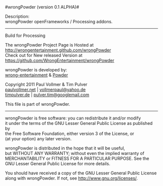 #wrongPowder (version 0.1 ALPHA)#

Description:  
wrongPowder openFrameworks / Processing addons. 

* * * 

Build for Processing

The wrongPowder Project Page is Hosted at http://wrongentertainment.github.com/wrongPowder  
Check out for New released Version at https://github.com/WrongEntertainment/wrongPowder

wrongPowder is developed by:  
[wrong-entertainment](http://wrong-entertainment.com) & [Powder](https://github.com/Powder)

Copyright 2011 Paul Vollmer & Tim Pulver  
[paulvollmer.net](http://paul-vollmer.net) | <vollmerpaul@yahoo.de>  
[timpulver.de](http://timpulver.de) | <pulver.tim@googlemail.com>

This file is part of wrongPowder.  

* * *

wrongPowder is free software: you can redistribute it and/or modify  
it under the terms of the GNU Lesser General Public License as published by  
the Free Software Foundation, either version 3 of the License, or  
(at your option) any later version.  

wrongPowder is distributed in the hope that it will be useful,  
but WITHOUT ANY WARRANTY; without even the implied warranty of  
MERCHANTABILITY or FITNESS FOR A PARTICULAR PURPOSE. See the  
GNU Lesser General Public License for more details.  

You should have received a copy of the GNU Lesser General Public License  
along with wrongPowder.  If not, see <http://www.gnu.org/licenses/>.